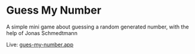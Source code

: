 # Guess My Number

A simple mini game about guessing a random generated number, with the help of Jonas Schmedtmann

Live: [gues-my-number.app](https://gues-my-number-abdomohamad.netlify.app)
